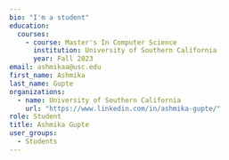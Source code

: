 ```yaml
---
bio: "I'm a student"
education:
  courses:
    - course: Master's In Computer Science
      institution: University of Southern California
      year: Fall 2023
email: ashmikaa@usc.edu
first_name: Ashmika
last_name: Gupte
organizations:
  - name: University of Southern California
    url: "https://www.linkedin.com/in/ashmika-gupte/"
role: Student
title: Ashmika Gupte
user_groups:
  - Students
---
```

